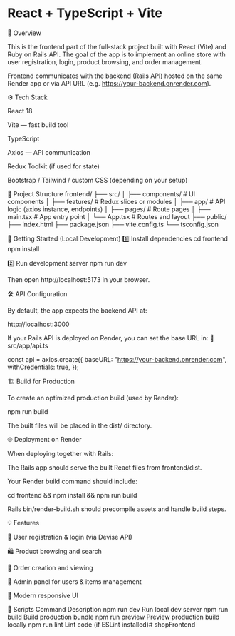 # React + TypeScript + Vite

📖 Overview

This is the frontend part of the full-stack project built with React (Vite) and Ruby on Rails API.
The goal of the app is to implement an online store with user registration, login, product browsing, and order management.

Frontend communicates with the backend (Rails API) hosted on the same Render app or via API URL (e.g. https://your-backend.onrender.com).

⚙️ Tech Stack

React 18

Vite — fast build tool

TypeScript

Axios — API communication

Redux Toolkit (if used for state)

Bootstrap / Tailwind / custom CSS (depending on your setup)

🧩 Project Structure
frontend/
├── src/
│   ├── components/      # UI components
│   ├── features/        # Redux slices or modules
│   ├── app/             # API logic (axios instance, endpoints)
│   ├── pages/           # Route pages
│   ├── main.tsx         # App entry point
│   └── App.tsx          # Routes and layout
├── public/
├── index.html
├── package.json
├── vite.config.ts
└── tsconfig.json

🚀 Getting Started (Local Development)
1️⃣ Install dependencies
cd frontend
npm install

2️⃣ Run development server
npm run dev


Then open http://localhost:5173
 in your browser.

🛠 API Configuration

By default, the app expects the backend API at:

http://localhost:3000


If your Rails API is deployed on Render, you can set the base URL in:
📄 src/app/api.ts

const api = axios.create({
  baseURL: "https://your-backend.onrender.com",
  withCredentials: true,
});

🏗 Build for Production

To create an optimized production build (used by Render):

npm run build


The built files will be placed in the dist/ directory.

🌐 Deployment on Render

When deploying together with Rails:

The Rails app should serve the built React files from frontend/dist.

Your Render build command should include:

cd frontend && npm install && npm run build


Rails bin/render-build.sh should precompile assets and handle build steps.

💡 Features

🔐 User registration & login (via Devise API)

🛍 Product browsing and search

🧾 Order creation and viewing

👑 Admin panel for users & items management

🌙 Modern responsive UI

🧰 Scripts
Command	Description
npm run dev	Run local dev server
npm run build	Build production bundle
npm run preview	Preview production build locally
npm run lint	Lint code (if ESLint installed)# shopFrontend
